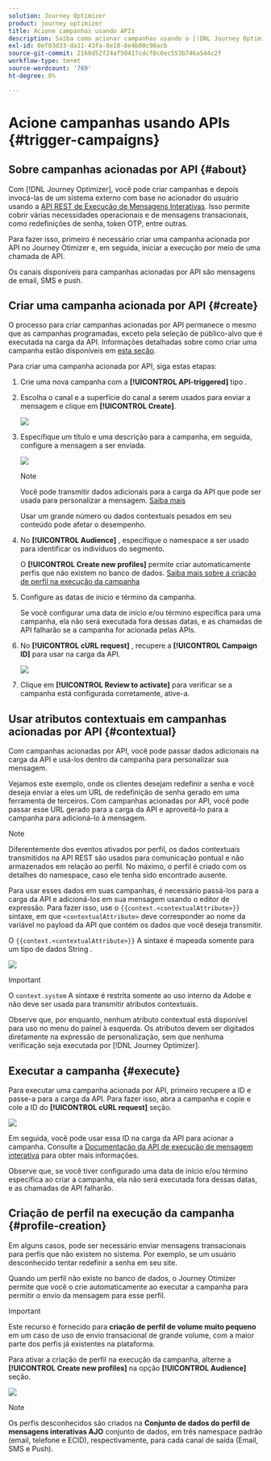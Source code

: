 ```yaml
---
solution: Journey Optimizer
product: journey optimizer
title: Acione campanhas usando APIs
description: Saiba como acionar campanhas usando o [!DNL Journey Optimizer] APIs
exl-id: 0ef03d33-da11-43fa-8e10-8e4b80c90acb
source-git-commit: 2160d52f24af50417cdcf8c6ec553b746a544c2f
workflow-type: tm+mt
source-wordcount: '769'
ht-degree: 0%

---
```


# Acione campanhas usando APIs {#trigger-campaigns}

## Sobre campanhas acionadas por API {#about}

Com [!DNL Journey Optimizer], você pode criar campanhas e depois invocá-las de um sistema externo com base no acionador do usuário usando a [API REST de Execução de Mensagens Interativas](https://developer.adobe.com/journey-optimizer-apis/references/messaging/#tag/execution). Isso permite cobrir várias necessidades operacionais e de mensagens transacionais, como redefinições de senha, token OTP, entre outras.

Para fazer isso, primeiro é necessário criar uma campanha acionada por API no Journey Otimizer e, em seguida, iniciar a execução por meio de uma chamada de API.

Os canais disponíveis para campanhas acionadas por API são mensagens de email, SMS e push.

## Criar uma campanha acionada por API {#create}

O processo para criar campanhas acionadas por API permanece o mesmo que as campanhas programadas, exceto pela seleção de público-alvo que é executada na carga da API. Informações detalhadas sobre como criar uma campanha estão disponíveis em [esta seção](create-campaign.md).

Para criar uma campanha acionada por API, siga estas etapas:

1. Crie uma nova campanha com a **[!UICONTROL API-triggered]** tipo .

1. Escolha o canal e a superfície do canal a serem usados para enviar a mensagem e clique em **[!UICONTROL Create]**.

   ![](assets/api-triggered-type.png)

1. Especifique um título e uma descrição para a campanha, em seguida, configure a mensagem a ser enviada.

   ![](assets/api-triggered-properties.png)

   >[!NOTE]
   >
   >Você pode transmitir dados adicionais para a carga da API que pode ser usada para personalizar a mensagem. [Saiba mais](#contextual)
   >
   >Usar um grande número ou dados contextuais pesados em seu conteúdo pode afetar o desempenho.

1. No **[!UICONTROL Audience]** , especifique o namespace a ser usado para identificar os indivíduos do segmento.

   O **[!UICONTROL Create new profiles]** permite criar automaticamente perfis que não existem no banco de dados. [Saiba mais sobre a criação de perfil na execução da campanha](#profile-creation)

1. Configure as datas de início e término da campanha.

   Se você configurar uma data de início e/ou término específica para uma campanha, ela não será executada fora dessas datas, e as chamadas de API falharão se a campanha for acionada pelas APIs.

1. No **[!UICONTROL cURL request]** , recupere a **[!UICONTROL Campaign ID]** para usar na carga da API.

   ![](assets/api-triggered-curl.png)

1. Clique em **[!UICONTROL Review to activate]** para verificar se a campanha está configurada corretamente, ative-a.

## Usar atributos contextuais em campanhas acionadas por API {#contextual}

Com campanhas acionadas por API, você pode passar dados adicionais na carga da API e usá-los dentro da campanha para personalizar sua mensagem.

Vejamos este exemplo, onde os clientes desejam redefinir a senha e você deseja enviar a eles um URL de redefinição de senha gerado em uma ferramenta de terceiros. Com campanhas acionadas por API, você pode passar esse URL gerado para a carga da API e aproveitá-lo para a campanha para adicioná-lo à mensagem.

>[!NOTE]
>
>Diferentemente dos eventos ativados por perfil, os dados contextuais transmitidos na API REST são usados para comunicação pontual e não armazenados em relação ao perfil. No máximo, o perfil é criado com os detalhes do namespace, caso ele tenha sido encontrado ausente.

Para usar esses dados em suas campanhas, é necessário passá-los para a carga da API e adicioná-los em sua mensagem usando o editor de expressão. Para fazer isso, use o `{{context.<contextualAttribute>}}` sintaxe, em que `<contextualAttribute>` deve corresponder ao nome da variável no payload da API que contém os dados que você deseja transmitir.

O `{{context.<contextualAttribute>}}` A sintaxe é mapeada somente para um tipo de dados String .

![](assets/api-triggered-context.png)

>[!IMPORTANT]
>
>O `context.system` A sintaxe é restrita somente ao uso interno da Adobe e não deve ser usada para transmitir atributos contextuais.

Observe que, por enquanto, nenhum atributo contextual está disponível para uso no menu do painel à esquerda. Os atributos devem ser digitados diretamente na expressão de personalização, sem que nenhuma verificação seja executada por [!DNL Journey Optimizer].

## Executar a campanha {#execute}

Para executar uma campanha acionada por API, primeiro recupere a ID e passe-a para a carga da API. Para fazer isso, abra a campanha e copie e cole a ID do **[!UICONTROL cURL request]** seção.

![](assets/api-triggered-id.png)

Em seguida, você pode usar essa ID na carga da API para acionar a campanha. Consulte a [Documentação da API de execução de mensagem interativa](https://developer.adobe.com/journey-optimizer-apis/references/messaging/#tag/execution) para obter mais informações.

Observe que, se você tiver configurado uma data de início e/ou término específica ao criar a campanha, ela não será executada fora dessas datas, e as chamadas de API falharão.

## Criação de perfil na execução da campanha {#profile-creation}

Em alguns casos, pode ser necessário enviar mensagens transacionais para perfis que não existem no sistema. Por exemplo, se um usuário desconhecido tentar redefinir a senha em seu site.

Quando um perfil não existe no banco de dados, o Journey Otimizer permite que você o crie automaticamente ao executar a campanha para permitir o envio da mensagem para esse perfil.

>[!IMPORTANT]
>
>Este recurso é fornecido para **criação de perfil de volume muito pequeno** em um caso de uso de envio transacional de grande volume, com a maior parte dos perfis já existentes na plataforma.

Para ativar a criação de perfil na execução da campanha, alterne a **[!UICONTROL Create new profiles]** na opção **[!UICONTROL Audience]** seção.

![](assets/api-triggered-create-profile.png)

>[!NOTE]
>
>Os perfis desconhecidos são criados na **Conjunto de dados do perfil de mensagens interativas AJO** conjunto de dados, em três namespace padrão (email, telefone e ECID), respectivamente, para cada canal de saída (Email, SMS e Push).
